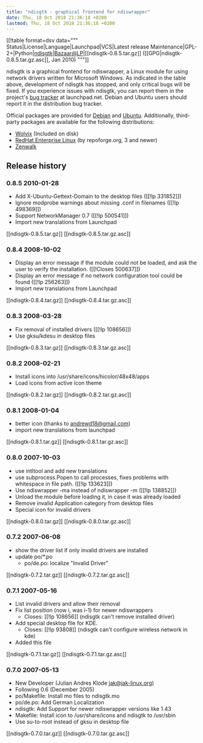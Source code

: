 ```yaml
---
title: "ndisgtk - graphical frontend for ndiswrapper"
date: Thu, 18 Oct 2018 21:36:18 +0200
lastmod: Thu, 18 Oct 2018 21:36:18 +0200
---
```




[[!table format=dsv data="""
Status|License|Language|Launchpad|VCS|Latest release
Maintenance|GPL-2+|Python|[ndisgtk](https://launchpad.net/ndisgtk)|[Bazaar@LP](https://code.launchpad.net/~juliank/ndisgtk/trunk)|[[ndisgtk-0.8.5.tar.gz]] ([[GPG|ndisgtk-0.8.5.tar.gz.asc]], Jan 2010)
"""]]

ndisgtk is a graphical frontend for ndiswrapper, a Linux module for
using network drivers written for Microsoft Windows. As indicated in
the table above, development of ndisgtk has stopped, and only critical
bugs will be fixed. If you experience issues with ndisgtk, you can report
them in the project's [bug tracker](https://bugs.launchpad.net/ndisgtk/) at
launchpad.net. Debian and Ubuntu users should report it in the distribution
bug tracker.

Official packages are provided for [Debian](http://packages.debian.org/ndisgtk)
and [Ubuntu](http://packages.ubuntu.com/ndisgtk). Additionally, third-party
packages are available for the following distributions:

 * [Wolvix](http://wolvix.org/) (Included on disk)
 * [RedHat Enterprise Linux](http://pkgs.repoforge.org/ndisgtk/) (by repoforge.org, 3 and newer)
 * [Zenwalk](http://packages.zenwalk.org/?q=ndisgtk&zversion=current)


Release history
---------------


### 0.8.5				2010-01-28
  - Add X-Ubuntu-Gettext-Domain to the desktop files ([[!lp 331852]])
  - Ignore modprobe warnings about missing .conf in filenames ([[!lp 498369]])
  - Support NetworkManager 0.7 ([[!lp 500541]])
  - Import new translations from Launchpad

[[ndisgtk-0.8.5.tar.gz]] [[ndisgtk-0.8.5.tar.gz.asc]]
  
### 0.8.4				2008-10-02
  - Display an error message if the module could not be loaded,
    and ask the user to verify the installation. ([[!Closes 500637]])
  - Display an error message if no network configuration tool could
    be found ([[!lp 256263]])
  - Import new translations from Launchpad

[[ndisgtk-0.8.4.tar.gz]] [[ndisgtk-0.8.4.tar.gz.asc]]

### 0.8.3				2008-03-28
  - Fix removal of installed drivers ([[!lp 108656]])
  - Use gksu/kdesu in desktop files

[[ndisgtk-0.8.3.tar.gz]]
[[ndisgtk-0.8.3.tar.gz.asc]]

### 0.8.2				2008-02-21
  - Install icons into /usr/share/icons/hicolor/48x48/apps
  - Load icons from active icon theme

[[ndisgtk-0.8.2.tar.gz]]
[[ndisgtk-0.8.2.tar.gz.asc]]

### 0.8.1				2008-01-04
  - better icon (thanks to andrewd18@gmail.com)
  - import new translations from launchpad

[[ndisgtk-0.8.1.tar.gz]]
[[ndisgtk-0.8.1.tar.gz.asc]]

### 0.8.0				2007-10-03
  - use intltool and add new translations
  - use subprocess.Popen to call processes, fixes problems with whitespace in
    file path. ([[!lp 133623]])
  - Use ndiswrapper -ma instead of ndiswrapper -m ([[!lp 138852]])
  - Unload the module before loading it, in case it was already loaded
  - Remove invalid Application category from desktop files
  - Special icon for invalid drivers

[[ndisgtk-0.8.0.tar.gz]]
[[ndisgtk-0.8.0.tar.gz.asc]]

### 0.7.2				2007-06-08
  - show the driver list if only invalid drivers are installed
  - update po/*.po
    - po/de.po: localize "Invalid Driver"

[[ndisgtk-0.7.2.tar.gz]]
[[ndisgtk-0.7.2.tar.gz.asc]]

### 0.7.1				2007-05-16
  - List invalid drivers and allow their removal
  - Fix list position (now i, was i-1) for newer ndiswrappers
    - Closes: [[!lp 108656]] (ndisgtk can't remove installed driver)
  - Add special desktop file for KDE.
    - Closes: [[!lp 93808]] (ndisgtk can't configure wireless network in kde)
  - Added this file

[[ndisgtk-0.7.1.tar.gz]]
[[ndisgtk-0.7.1.tar.gz.asc]]

### 0.7.0				2007-05-13
  - New Developer (Julian Andres Klode <jak@jak-linux.org>)
  - Following 0.6 (December 2005)
  - po/Makefile: Install mo files to ndisgtk.mo
  - po/de.po: Add German Localization
  - ndisgtk: Add Support for newer ndiswrapper versions like 1.43
  - Makefile: Install icon to /usr/share/icons and ndisgtk to /usr/sbin
  - Use su-to-root instead of gksu in desktop file

[[ndisgtk-0.7.0.tar.gz]]
[[ndisgtk-0.7.0.tar.gz.asc]]

